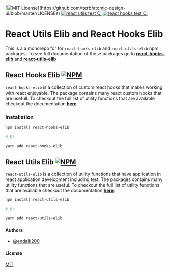 [![MIT License](https://img.shields.io/apm/l/atomic-design-ui.svg?)](https://github.com/tterb/atomic-design-ui/blob/master/LICENSEs) [![react utils test CI](https://github.com/endalk200/react-libraries/actions/workflows/test-utils.yml/badge.svg)](https://github.com/endalk200/react-libraries/actions/workflows/test-utils.yml) [![react hooks test CI](https://github.com/endalk200/react-libraries/actions/workflows/test-hooks.yml/badge.svg)](https://github.com/endalk200/react-libraries/actions/workflows/test-hooks.yml)

# React Utils Elib and React Hooks Elib

This is a a monorepo for for `react-hooks-elib` and `react-utils-elib` npm packages. To see full documentation of these packages go to [**react-hooks-elib**](/packages/react-hooks-elib#readme) and [**react-utils-elib**](/packages/react-utils-elib#readme)

## React Hooks Elib [![NPM](https://img.shields.io/npm/v/react-hooks-elib)](https://www.npmjs.com/package/react-hooks-elib)

`react-hooks-elib` is a collection of custom react hooks that makes working with react enjoyable. The package contains many react custom hooks that are usefull. To checkout the full list of utility functions that are available checkout the documentation [**here**](/packages/react-hooks-elib#readme).

### Installation

```bash
npm install react-hooks-elib

# Or

yarn add react-hooks-elib
```

## React Utils Elib [![NPM](https://img.shields.io/npm/v/react-utils-elib)](https://www.npmjs.com/package/react-utils-elib)

`react-utils-elib` is a collection of utility functions that have application in react application development including test. The packages contains many utility functions that are useful. To checkout the full list of utility functions that are available checkout the documentation [**here**](/packages/react-utils-elib#readme).

```bash
npm install react-utils-elib

# Or

yarn add react-utils-elib
```

#### Authors

-   [@endalk200](https://www.github.com/endalk200)

#### License

[MIT](https://choosealicense.com/licenses/mit/)
